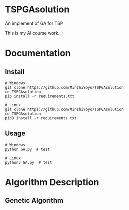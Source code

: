# TSPGAsolution

An implement of GA for TSP

This is my AI course work.

# Documentation

## Install

```shell
# Windows
git clone https://github.com/MinzhiYoyo/TSPGAsolution
cd TSPGAsolution
pip install -r requirements.txt

# Linux
git clone https://github.com/MinzhiYoyo/TSPGAsolution
cd TSPGAsolution
pip3 install -r requirements.txt
```

## Usage

```shell
# Windows
python GA.py  # test

# Linux
python3 GA.py  # test
```

# Algorithm Description

## Genetic Algorithm


